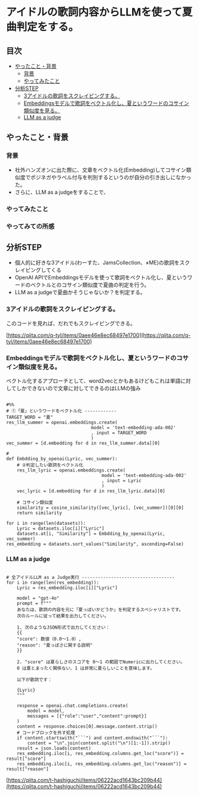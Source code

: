 
# アイドルの歌詞内容からLLMを使って夏曲判定をする。

## 目次

- [やったこと・背景](##やったこと・背景)
    - [背景](#背景)
    - [やってみたこと](やってみたこと)
- [分析STEP](#分析STEP)
    - [3アイドルの歌詞をスクレイピングする。](#3アイドルの歌詞をスクレイピングする。)
    - [Embeddingsモデルで歌詞をベクトル化し、夏というワードのコサイン類似度を見る。](#Embeddingsモデルで歌詞をベクトル化し、夏というワードのコサイン類似度を見る。)
    - [LLM as a judge](#llm-as-a-judge)
    
## やったこと・背景

### 背景

- 社外ハンズオンに出た際に、文章をベクトル化(Embedding)してコサイン類似度でポジネガやラベル付与を判別するというのが自分の引き出しになかった。
- さらに、LLM as a judgeをすることで、

### やってみたこと


### やってみての所感




## 分析STEP

- 個人的に好きな3アイドル(わーすた、JamsCollection、≠ME)の歌詞をスクレイピングしてくる
- OpenAI APIでEmbeddingsモデルを使って歌詞をベクトル化し、夏というワードのベクトルとのコサイン類似度で夏曲の判定を行う。
- LLM as a judgeで夏曲かそうじゃないか？を判定する。

### 3アイドルの歌詞をスクレイピングする。
このコードを見れば、だれでもスクレイピングできる。

[https://qiita.com/q-tyl/items/0aee46e8ec68497e1700](https://qiita.com/q-tyl/items/0aee46e8ec68497e1700)

### Embeddingsモデルで歌詞をベクトル化し、夏というワードのコサイン類似度を見る。


ベクトル化するアプローチとして、word2vecとかもあるけどもこれは単語に対してしかできないので文章に対してできるのはLLMの強み

<pre><code>
#%%
# ①「夏」というワードをベクトル化 ------------
TARGET_WORD = "夏"
res_llm_summer = openai.embeddings.create(
                                model = 'text-embedding-ada-002'
                                , input = TARGET_WORD
                                )
vec_summer = [d.embedding for d in res_llm_summer.data][0]

# 
def Embdding_by_openai(Lyric, vec_summer):
    # ②判定したい歌詞をベクトル化
    res_llm_lyric = openai.embeddings.create(
                                    model = 'text-embedding-ada-002'
                                    , input = Lyric
                                    )
    vec_lyric = [d.embedding for d in res_llm_lyric.data][0]

    # コサイン類似度
    similarity = cosine_similarity([vec_lyric], [vec_summer])[0][0]
    return similarity

for i in range(len(datasets)):
    Lyric = datasets.iloc[i]["Lyric"]
    datasets.at[i, "Similarity"] = Embdding_by_openai(Lyric, vec_summer)
res_embedding = datasets.sort_values("Similarity", ascending=False)
</code></pre>

### LLM as a judge

<pre><code>
# 全アイドルLLM as a Judge実行 -----------------------------------
for i in range(len(res_embedding)):
    Lyric = res_embedding.iloc[i]["Lyric"]

    model = "gpt-4o"
    prompt = f"""
    あなたは、歌詞の内容を元に「夏っぽいかどうか」を判定するスペシャリストです。
    次のルールに従って結果を出力してください。

    1. 次のようなJSON形式で出力してください：
    {{
    "score": 数値（0.0〜1.0）, 
    "reason": "夏っぽさに関する説明"
    }}

    2. "score" は夏らしさのスコアを 0〜1 の範囲でNumericに出力してください。
    0 は夏とまったく関係ない、1 は非常に夏らしいことを意味します。

    以下が歌詞です：

    {Lyric}
    """

    response = openai.chat.completions.create(
        model = model,
        messages = [{"role":"user","content":prompt}]
    )
    content = response.choices[0].message.content.strip()
    # コードブロックを外す処理
    if content.startswith("```") and content.endswith("```"):
        content = "\n".join(content.split("\n")[1:-1]).strip()
    result = json.loads(content)
    res_embedding.iloc[i, res_embedding.columns.get_loc("score")] = result["score"]
    res_embedding.iloc[i, res_embedding.columns.get_loc("reason")] = result["reason"]
</code></pre>

[https://qiita.com/t-hashiguchi/items/06222acd1643bc209b44](https://qiita.com/t-hashiguchi/items/06222acd1643bc209b44)
